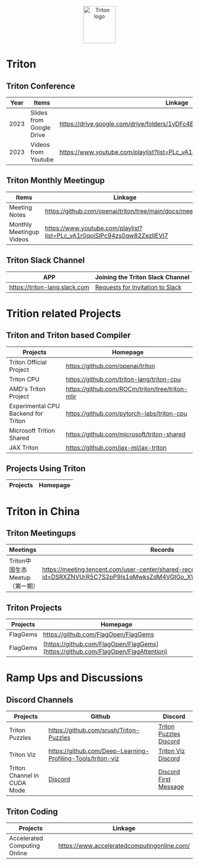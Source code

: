 <div align="center">
  <img src="https://cdn.openai.com/triton/assets/triton-logo.png" alt="Triton logo" width="88" height="100">
</div>

# Triton

## Triton Conference

| Year | Items | Linkage |
|-------|-------|--------|
| 2023 | Slides from Google Drive | https://drive.google.com/drive/folders/1yDFc4ElNN_GGhWDdMlM4wcm5uFEFFVQk |
| 2023 | Videos from Youtube | https://www.youtube.com/playlist?list=PLc_vA1r0qoiRZfUC3o4_yjj0FtWvodKAz |

## Triton Monthly Meetingup

| Items | Linkage |
|------|------|
| Meeting Notes | https://github.com/openai/triton/tree/main/docs/meetups |
| Monthly Meetingup Videos | https://www.youtube.com/playlist?list=PLc_vA1r0qoiSIPc94zs0qw82ZezIlEVI7 |

## Triton Slack Channel

| APP | Joining the Triton Slack Channel |
|------|------|
| https://triton-lang.slack.com | [Requests for Invitation to Slack](https://github.com/openai/triton/discussions/2329) |

# Trition related Projects

## Triton and Triton based Compiler

| Projects | Homepage |
|------|------|
| Triton Official Project | https://github.com/openai/triton |
| Triton CPU | https://github.com/triton-lang/triton-cpu |
| AMD's Triton Project | https://github.com/ROCm/triton/tree/triton-mlir |
| Experimental CPU Backend for Triton | https://github.com/pytorch-labs/triton-cpu |
| Microsoft Trition Shared | https://github.com/microsoft/triton-shared |
| JAX Triton | https://github.com/jax-ml/jax-triton |

## Projects Using Triton
| Projects | Homepage |
|------|------|

# Triton in China

## Triton Meetingups

| Meetings | Records |
|------|------|
| Triton中国生态Meetup（第一期） | https://meeting.tencent.com/user-center/shared-record-info?id=DSRXZNVUrR5C7S2pP9Is1qMwksZdM4VGtGo_XWR4jEc&from=3&record_type=3 |

## Triton Projects

| Projects | Homepage |
|------|------|
| FlagGems | https://github.com/FlagOpen/FlagGems |
| FlagGems | [https://github.com/FlagOpen/FlagGems](https://github.com/FlagOpen/FlagAttention) |

# Ramp Ups and Discussions

## Discord Channels

| Projects | Github | Discord |
|--------|------|------|
| Triton Puzzles | https://github.com/srush/Triton-Puzzles | [Triton Puzzles Discord](https://discordapp.com/channels/1189498204333543425/1219683012707487794) |
| Triton Viz | https://github.com/Deep-Learning-Profiling-Tools/triton-viz | [Triton Viz Discord](https://discordapp.com/channels/1189498204333543425/1225499141241573447) |
| Triton Channel in CUDA Mode | [Discord](https://discordapp.com/channels/1189498204333543425/1189607595451895918) | [Discord First Message](https://discordapp.com/channels/1189498204333543425/1189607595451895918/1189862995422105640) |

## Triton Coding
| Projects | Linkage |
|--------|------|
| Accelerated Computing Online | https://www.acceleratedcomputingonline.com/ |

